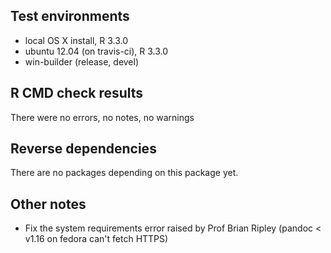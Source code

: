 ## Test environments

* local OS X install, R 3.3.0
* ubuntu 12.04 (on travis-ci), R 3.3.0
* win-builder (release, devel)

## R CMD check results

There were no errors, no notes, no warnings

## Reverse dependencies

There are no packages depending on this package yet.

## Other notes

- Fix the system requirements error raised by Prof Brian Ripley (pandoc < v1.16 on fedora can't fetch HTTPS)
